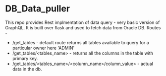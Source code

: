 # DB_Data_puller
This repo provides Rest implmentation of data query - very basic version of GraphQL.
It is built over flask and used to fetch data from Oracle DB.
Routes - 
* /get_tables - default route returns all tables available to query for a particular owner here 'ADMIN'
* /get_tables/<tables_name> - returns all the columns in the table with primary key.
* /get_tables/<tables_name>/<column_name>/column_value> - actual data in the db.
